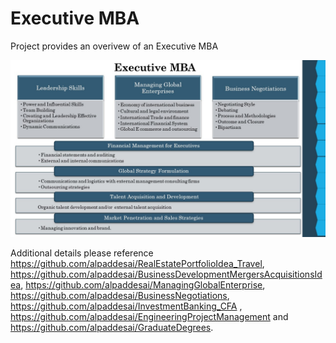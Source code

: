# Executive MBA

Project provides an overivew of an Executive MBA

![image](ExecutiveMBA.jpg)

Additional details please reference https://github.com/alpaddesai/RealEstatePortfolioIdea_Travel,  https://github.com/alpaddesai/BusinessDevelopmentMergersAcquisitionsIdea, https://github.com/alpaddesai/ManagingGlobalEnterprise, https://github.com/alpaddesai/BusinessNegotiations, https://github.com/alpaddesai/InvestmentBanking_CFA , https://github.com/alpaddesai/EngineeringProjectManagement and https://github.com/alpaddesai/GraduateDegrees.
